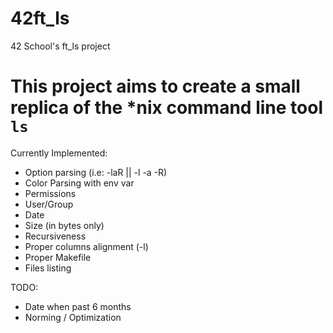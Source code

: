 # 42ft_ls
42 School's ft_ls project

# This project aims to create a small replica of the \*nix command line tool `ls`

Currently Implemented:

- Option parsing (i.e: -laR || -l -a -R)
- Color Parsing with env var
- Permissions
- User/Group
- Date
- Size (in bytes only)
- Recursiveness
- Proper columns alignment (-l)
- Proper Makefile
- Files listing

TODO:

- Date when past 6 months
- Norming / Optimization
